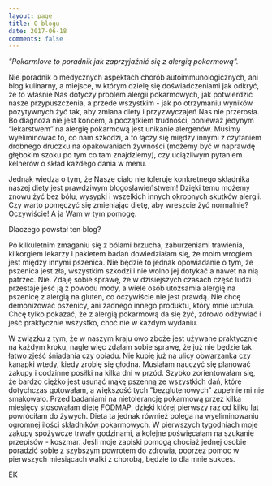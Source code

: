 ```yaml
---
layout: page
title: O blogu
date: 2017-06-18
comments: false
---
```

    
_"Pokarmlove to poradnik jak zaprzyjaźnić się z alergią pokarmową"._
 
Nie poradnik o medycznych aspektach chorób autoimmunologicznych, ani blog kulinarny, a miejsce, w którym dzielę się doświadczeniami jak odkryć, że to właśnie Nas dotyczy problem alergii pokarmowych, jak potwierdzić nasze przypuszczenia, a przede wszystkim -  jak po otrzymaniu wyników pozytywnych żyć tak, aby zmiana diety i przyzwyczajeń Nas nie przerosła. Bo diagnoza nie jest końcem, a początkiem trudności, ponieważ jedynym “lekarstwem” na alergię pokarmową jest unikanie alergenów. Musimy wyeliminować to, co nam szkodzi, a to łączy się między innymi z czytaniem drobnego druczku na opakowaniach żywności (możemy być w naprawdę głębokim szoku po tym co tam znajdziemy), czy uciążliwym pytaniem kelnerów o skład każdego dania w menu.

Jednak wiedza o tym, że Nasze ciało nie toleruje konkretnego składnika naszej diety jest prawdziwym błogosławieństwem! Dzięki temu możemy znowu żyć bez bólu, wysypki i wszelkich innych okropnych skutków alergii. Czy warto pomęczyć się zmieniając dietę, aby wreszcie żyć normalnie? Oczywiście! A ja Wam w tym pomogę.

Dlaczego powstał ten blog?

Po kilkuletnim zmaganiu się z bólami brzucha, zaburzeniami trawienia, kilkorgiem lekarzy i pakietem badań dowiedziałam się, że moim wrogiem jest między innymi pszenica. Nie będzie to jednak opowiadanie o tym, że pszenica jest zła, wszystkim szkodzi i nie wolno jej dotykać a nawet na nią patrzeć. Nie. Zdaję sobie sprawę, że w dzisiejszych czasach część ludzi przestaje jeść ją z powodu mody, a wiele osób utożsamia alergię na pszenicę z alergią na gluten, co oczywiście nie jest prawdą. Nie chcę demonizować pszenicy, ani żadnego innego produktu, który mnie uczula. Chcę tylko pokazać, że z alergią pokarmową da się żyć, zdrowo odżywiać i jeść praktycznie wszystko, choć nie w każdym wydaniu.

W związku z tym, że w naszym kraju owo zboże jest używane praktycznie na każdym kroku, nagle więc zdałam sobie sprawę, że już nie będzie tak łatwo zjeść śniadania czy obiadu. Nie kupię już na ulicy obwarzanka czy kanapki wtedy, kiedy zrobię się głodna. Musiałam nauczyć się planować zakupy i codzinne posiłki na kilka dni w przód. Szybko zorientowałam się, że bardzo ciężko jest usunąć mąkę pszenną ze wszystkich dań, które dotychczas gotowałam, a większość tych "bezglutenowych" zupełnie mi nie smakowało. Przed badaniami na nietolerancję pokarmową przez kilka miesięcy stosowałam dietę FODMAP, dzięki której pierwszy raz od kilku lat powróciłam do żywych. Dieta ta jednak również polega na wyeliminowaniu ogromnej ilości składników pokarmowych. W pierwszych tygodniach moje zakupy spożywcze trwały godzinami, a kolejne poświęcałam na szukanie przepisów - koszmar. Jeśli moje zapiski pomogą chociaż jednej osobie poradzić sobie z szybszym powrotem do zdrowia, poprzez pomoc w pierwszych miesiącach walki z chorobą, będzie to dla mnie sukces.

EK
